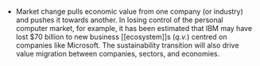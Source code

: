 - Market change pulls economic value from one company (or industry) and pushes it towards another. In losing control of the personal computer market, for example, it has been estimated that IBM may have lost $70 billion to new business [[ecosystem]]s (_q.v._) centred on companies like Microsoft. The sustainability transition will also drive value migration between companies, sectors, and economies.